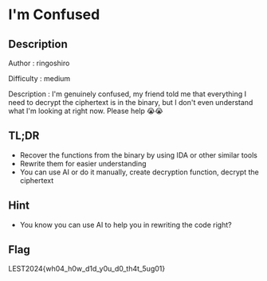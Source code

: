 # I'm Confused
## Description

Author : ringoshiro

Difficulty : medium

Description : I'm genuinely confused, my friend told me that everything I need to decrypt the ciphertext is in the binary, but I don't even understand what I'm looking at right now. Please help 😭😭

## TL;DR

- Recover the functions from the binary by using IDA or other similar tools
- Rewrite them for easier understanding
- You can use AI or do it manually, create decryption function, decrypt the ciphertext

## Hint 

- You know you can use AI to help you in rewriting the code right?

## Flag

LEST2024{wh04_h0w_d1d_y0u_d0_th4t_5ug01}